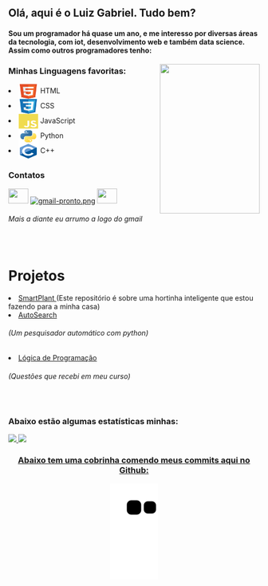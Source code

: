 <h2>Olá, aqui é o Luiz Gabriel. Tudo bem?</h2>
<h4>Sou um programador há quase um ano, e me interesso por diversas áreas da tecnologia, com iot, desenvolvimento web e também data science. Assim como outros programadores tenho:</h4>
 <img align="right" height="300" width="200" src="https://imgkub.com/images/2022/06/06/wp5812753-pronto.png">
 <div>
  <!--=======================================   LINGUAGENS   =======================================-->
<h3>Minhas Linguagens favoritas:</h3>
  
  <li><img align="center" height="30" width="40" src="https://raw.githubusercontent.com/devicons/devicon/master/icons/html5/html5-original.svg"><label>    HTML</label></li>
  <li><img align="center" height="30" width="40" src="https://raw.githubusercontent.com/devicons/devicon/master/icons/css3/css3-original.svg"><label>    CSS</label></li>
 <li><img align="center" height="30" width="40" src="https://raw.githubusercontent.com/devicons/devicon/master/icons/javascript/javascript-plain.svg"><label>    JavaScript</label>
 <li><img align="center" height="30" width="40" src="https://github.com/devicons/devicon/blob/master/icons/python/python-original.svg"><label>    Python</label></li>
 <li><img align="center" height="30" width="40" src="https://raw.githubusercontent.com/devicons/devicon/master/icons/c/c-original.svg"><label>    C++</label></li>
 </div>
 <div>
 <!--=======================================   CONTATOS   =======================================-->
  <h3>Contatos</h3>
<a href="https://www.linkedin.com/in/luiz-gabriel-0aa256241/" target="_blank"><img height="30" width="40" src="https://raw.githubusercontent.com/rahuldkjain/github-profile-readme-generator/master/src/images/icons/Social/linked-in-alt.svg" target="_blank"></a>
<a href = "mailto:luizgabrielgrupe@gmail.com"><img height="30" width="35" src="https://imgkub.com/images/2022/06/07/gmail-pronto-1.png" alt="gmail-pronto.png" target="_blank"></a>
<a href="https://instagram.com/luiz_gabriel_13" target="_blank"><img height="30" width="40" src="https://raw.githubusercontent.com/rahuldkjain/github-profile-readme-generator/master/src/images/icons/Social/instagram.svg" target="_blank"></a>
 <h6>Mais a diante eu arrumo a logo do gmail</h6>
</div>
<br>
 <!--=======================================   PROJETOS   =======================================-->
<h1>Projetos</h1>
<li><a href="https://github.com/LuizGabe/SmartPlant">SmartPlant </a><label>(Este repositório é sobre uma hortinha inteligente que estou fazendo para a minha casa)<label></li>
<li><a href="https://github.com/LuizGabe/AutoSearchPython">AutoSearch </a><h6>(Um pesquisador automático com python)</h6></li>
<li><a href="https://github.com/LuizGabe/LogicaProgramacao">Lógica de Programação </a><h6>(Questões que recebi em meu curso)</h6></li>
<br>

 <!--=======================================   ESTATÍSTICAS   =======================================-->
<h3>Abaixo estão algumas estatísticas minhas:</h3>
<br:
<div align="center">
<a href="https://github.com/LuizGabe">
<img height="180em" src="https://github-readme-stats.vercel.app/api/top-langs/?username=LuizGabe&border_color=000000&layout=compact&langs_count=7&theme=algolia"/>
<img height="180em" src="https://github-readme-stats.vercel.app/api?username=LuizGabe&show_icons=true&theme=algolia&border_color=000000&include_all_commits=true&count_private=true"/>
</div>
 <br>
 <h3>Abaixo tem uma cobrinha comendo meus commits aqui no Github:</h3>
 
 ![Snake animation](https://github.com/LuizGabe/LuizGabe/blob/output/github-contribution-grid-snake.svg)
